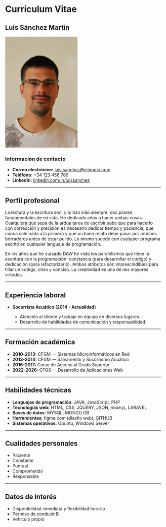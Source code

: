 # Currículum Vitae

## Luis Sánchez Martín
![Luis Sánchez Martín](./LuisSanchez1.png)
### Información de contacto

* **Correo electrónico:** [luis.sanchez@ejemplo.com](mailto:luis.sanchez@ejemplo.com)
* **Teléfono:** +34 123 456 789
* **LinkedIn:** [linkedin.com/in/luissanchez](https://linkedin.com/in/luissanchez)

---

## Perfil profesional

La lectura y la escritura son, y lo han sido siempre, dos pilares fundamentales de mi vida. He dedicado años a hacer ambas cosas. Cualquiera que sepa de la ardua tarea de escribir sabe que para hacerlo con corrección y precisión es necesario dedicar tiempo y paciencia, que nunca sale nada a la primera y que un buen relato debe pasar por muchos borradores antes de estar pulido. Lo mismo sucede con cualquier programa escrito en cualquier lenguaje de programación.

En los años que he cursado DAW he visto los paralelismos que tiene la escritura con la programación: constancia (para desarrollar el código) y dedicación (para refactorizarlo). Ambos atributos son imprescindibles para hilar un codigo, claro y conciso. La creatividad es una de mis mayores virtudes.

---

## Experiencia laboral

* **Socorrista Acuático (2014 - Actualidad)**

  * Atención al cliente y trabajo en equipo en diversos lugares.
  * Desarrollo de habilidades de comunicación y responsabilidad.

---

## Formación académica

* **2010-2013:** CFGM — Sistemas Microinformáticos en Red
* **2013-2014:** CFGM — Salvamento y Socorrismo Acuático
* **2016-2017:** Curso de Acceso al Grado Superior
* **2022-2026:** CFGS — Desarrollo de Aplicaciones Web

---

## Habilidades técnicas

* **Lenguajes de programación:** JAVA, JavaScript, PHP
* **Tecnologías web:** HTML, CSS, JQUERY, JSON, node.js, LARAVEL
* **Bases de datos:** MYSQL, MONGO DB
* **Herramientas:** figma.com (diseño web), GITHUB
* **Sistemas operativos:** Ubuntu, Windows Server

---

## Cualidades personales

* Paciente
* Constante
* Puntual
* Comprometido
* Responsable

---

## Datos de interés

* Disponibilidad inmediata y flexibilidad horaria
* Permiso de conducir B
* Vehículo propio
